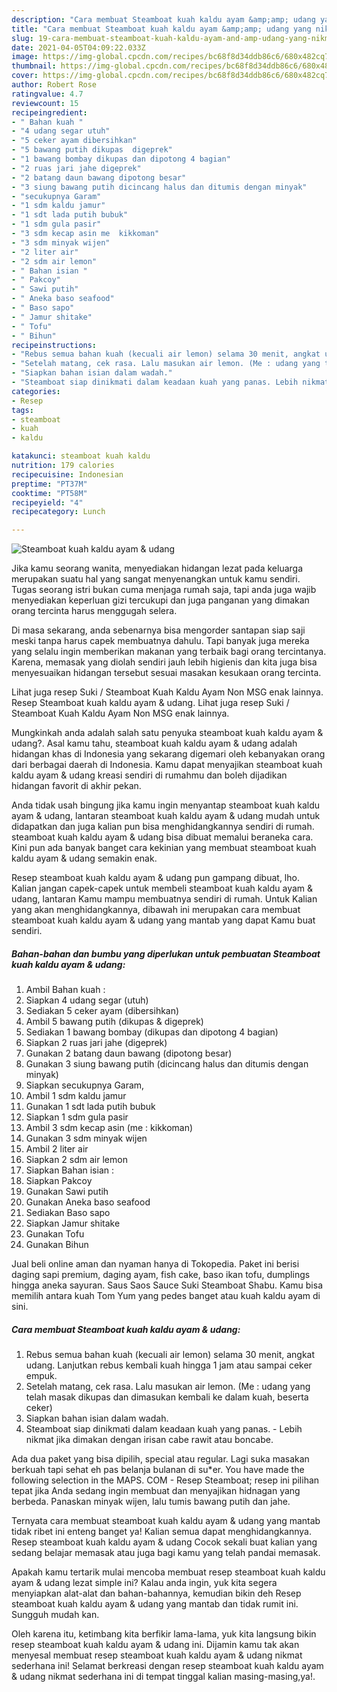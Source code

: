 ```yaml
---
description: "Cara membuat Steamboat kuah kaldu ayam &amp;amp; udang yang nikmat Untuk Jualan"
title: "Cara membuat Steamboat kuah kaldu ayam &amp;amp; udang yang nikmat Untuk Jualan"
slug: 19-cara-membuat-steamboat-kuah-kaldu-ayam-and-amp-udang-yang-nikmat-untuk-jualan
date: 2021-04-05T04:09:22.033Z
image: https://img-global.cpcdn.com/recipes/bc68f8d34ddb86c6/680x482cq70/steamboat-kuah-kaldu-ayam-udang-foto-resep-utama.jpg
thumbnail: https://img-global.cpcdn.com/recipes/bc68f8d34ddb86c6/680x482cq70/steamboat-kuah-kaldu-ayam-udang-foto-resep-utama.jpg
cover: https://img-global.cpcdn.com/recipes/bc68f8d34ddb86c6/680x482cq70/steamboat-kuah-kaldu-ayam-udang-foto-resep-utama.jpg
author: Robert Rose
ratingvalue: 4.7
reviewcount: 15
recipeingredient:
- " Bahan kuah "
- "4 udang segar utuh"
- "5 ceker ayam dibersihkan"
- "5 bawang putih dikupas  digeprek"
- "1 bawang bombay dikupas dan dipotong 4 bagian"
- "2 ruas jari jahe digeprek"
- "2 batang daun bawang dipotong besar"
- "3 siung bawang putih dicincang halus dan ditumis dengan minyak"
- "secukupnya Garam"
- "1 sdm kaldu jamur"
- "1 sdt lada putih bubuk"
- "1 sdm gula pasir"
- "3 sdm kecap asin me  kikkoman"
- "3 sdm minyak wijen"
- "2 liter air"
- "2 sdm air lemon"
- " Bahan isian "
- " Pakcoy"
- " Sawi putih"
- " Aneka baso seafood"
- " Baso sapo"
- " Jamur shitake"
- " Tofu"
- " Bihun"
recipeinstructions:
- "Rebus semua bahan kuah (kecuali air lemon) selama 30 menit, angkat udang. Lanjutkan rebus kembali kuah hingga 1 jam atau sampai ceker empuk."
- "Setelah matang, cek rasa. Lalu masukan air lemon. (Me : udang yang telah masak dikupas dan dimasukan kembali ke dalam kuah, beserta ceker)"
- "Siapkan bahan isian dalam wadah."
- "Steamboat siap dinikmati dalam keadaan kuah yang panas. Lebih nikmat jika dimakan dengan irisan cabe rawit atau boncabe."
categories:
- Resep
tags:
- steamboat
- kuah
- kaldu

katakunci: steamboat kuah kaldu 
nutrition: 179 calories
recipecuisine: Indonesian
preptime: "PT37M"
cooktime: "PT58M"
recipeyield: "4"
recipecategory: Lunch

---
```



![Steamboat kuah kaldu ayam &amp; udang](https://img-global.cpcdn.com/recipes/bc68f8d34ddb86c6/680x482cq70/steamboat-kuah-kaldu-ayam-udang-foto-resep-utama.jpg)

Jika kamu seorang wanita, menyediakan hidangan lezat pada keluarga merupakan suatu hal yang sangat menyenangkan untuk kamu sendiri. Tugas seorang istri bukan cuma menjaga rumah saja, tapi anda juga wajib menyediakan keperluan gizi tercukupi dan juga panganan yang dimakan orang tercinta harus menggugah selera.

Di masa  sekarang, anda sebenarnya bisa mengorder santapan siap saji meski tanpa harus capek membuatnya dahulu. Tapi banyak juga mereka yang selalu ingin memberikan makanan yang terbaik bagi orang tercintanya. Karena, memasak yang diolah sendiri jauh lebih higienis dan kita juga bisa menyesuaikan hidangan tersebut sesuai masakan kesukaan orang tercinta. 

Lihat juga resep Suki / Steamboat Kuah Kaldu Ayam Non MSG enak lainnya. Resep Steamboat kuah kaldu ayam &amp; udang. Lihat juga resep Suki / Steamboat Kuah Kaldu Ayam Non MSG enak lainnya.

Mungkinkah anda adalah salah satu penyuka steamboat kuah kaldu ayam &amp; udang?. Asal kamu tahu, steamboat kuah kaldu ayam &amp; udang adalah hidangan khas di Indonesia yang sekarang digemari oleh kebanyakan orang dari berbagai daerah di Indonesia. Kamu dapat menyajikan steamboat kuah kaldu ayam &amp; udang kreasi sendiri di rumahmu dan boleh dijadikan hidangan favorit di akhir pekan.

Anda tidak usah bingung jika kamu ingin menyantap steamboat kuah kaldu ayam &amp; udang, lantaran steamboat kuah kaldu ayam &amp; udang mudah untuk didapatkan dan juga kalian pun bisa menghidangkannya sendiri di rumah. steamboat kuah kaldu ayam &amp; udang bisa dibuat memalui beraneka cara. Kini pun ada banyak banget cara kekinian yang membuat steamboat kuah kaldu ayam &amp; udang semakin enak.

Resep steamboat kuah kaldu ayam &amp; udang pun gampang dibuat, lho. Kalian jangan capek-capek untuk membeli steamboat kuah kaldu ayam &amp; udang, lantaran Kamu mampu membuatnya sendiri di rumah. Untuk Kalian yang akan menghidangkannya, dibawah ini merupakan cara membuat steamboat kuah kaldu ayam &amp; udang yang mantab yang dapat Kamu buat sendiri.

<!--inarticleads1-->

##### Bahan-bahan dan bumbu yang diperlukan untuk pembuatan Steamboat kuah kaldu ayam &amp; udang:

1. Ambil  Bahan kuah :
1. Siapkan 4 udang segar (utuh)
1. Sediakan 5 ceker ayam (dibersihkan)
1. Ambil 5 bawang putih (dikupas &amp; digeprek)
1. Sediakan 1 bawang bombay (dikupas dan dipotong 4 bagian)
1. Siapkan 2 ruas jari jahe (digeprek)
1. Gunakan 2 batang daun bawang (dipotong besar)
1. Gunakan 3 siung bawang putih (dicincang halus dan ditumis dengan minyak)
1. Siapkan secukupnya Garam,
1. Ambil 1 sdm kaldu jamur
1. Gunakan 1 sdt lada putih bubuk
1. Siapkan 1 sdm gula pasir
1. Ambil 3 sdm kecap asin (me : kikkoman)
1. Gunakan 3 sdm minyak wijen
1. Ambil 2 liter air
1. Siapkan 2 sdm air lemon
1. Siapkan  Bahan isian :
1. Siapkan  Pakcoy
1. Gunakan  Sawi putih
1. Gunakan  Aneka baso seafood
1. Sediakan  Baso sapo
1. Siapkan  Jamur shitake
1. Gunakan  Tofu
1. Gunakan  Bihun


Jual beli online aman dan nyaman hanya di Tokopedia. Paket ini berisi daging sapi premium, daging ayam, fish cake, baso ikan tofu, dumplings hingga aneka sayuran. Saus Saos Sauce Suki Steamboat Shabu. Kamu bisa memilih antara kuah Tom Yum yang pedes banget atau kuah kaldu ayam di sini. 

<!--inarticleads2-->

##### Cara membuat Steamboat kuah kaldu ayam &amp; udang:

1. Rebus semua bahan kuah (kecuali air lemon) selama 30 menit, angkat udang. Lanjutkan rebus kembali kuah hingga 1 jam atau sampai ceker empuk.
1. Setelah matang, cek rasa. Lalu masukan air lemon. (Me : udang yang telah masak dikupas dan dimasukan kembali ke dalam kuah, beserta ceker)
1. Siapkan bahan isian dalam wadah.
1. Steamboat siap dinikmati dalam keadaan kuah yang panas. - Lebih nikmat jika dimakan dengan irisan cabe rawit atau boncabe.


Ada dua paket yang bisa dipilih, special atau regular. Lagi suka masakan berkuah tapi sehat eh pas belanja bulanan di su*er. You have made the following selection in the MAPS. COM - Resep Steamboat; resep ini pilihan tepat jika Anda sedang ingin membuat dan menyajikan hidnagan yang berbeda. Panaskan minyak wijen, lalu tumis bawang putih dan jahe. 

Ternyata cara membuat steamboat kuah kaldu ayam &amp; udang yang mantab tidak ribet ini enteng banget ya! Kalian semua dapat menghidangkannya. Resep steamboat kuah kaldu ayam &amp; udang Cocok sekali buat kalian yang sedang belajar memasak atau juga bagi kamu yang telah pandai memasak.

Apakah kamu tertarik mulai mencoba membuat resep steamboat kuah kaldu ayam &amp; udang lezat simple ini? Kalau anda ingin, yuk kita segera menyiapkan alat-alat dan bahan-bahannya, kemudian bikin deh Resep steamboat kuah kaldu ayam &amp; udang yang mantab dan tidak rumit ini. Sungguh mudah kan. 

Oleh karena itu, ketimbang kita berfikir lama-lama, yuk kita langsung bikin resep steamboat kuah kaldu ayam &amp; udang ini. Dijamin kamu tak akan menyesal membuat resep steamboat kuah kaldu ayam &amp; udang nikmat sederhana ini! Selamat berkreasi dengan resep steamboat kuah kaldu ayam &amp; udang nikmat sederhana ini di tempat tinggal kalian masing-masing,ya!.

